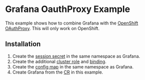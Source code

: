 # Grafana OauthProxy Example

This example shows how to combine Grafana with the [OpenShift OAuthProxy](https://github.com/openshift/oauth-proxy). This will only work on OpenShift.

## Installation

1. Create the [session secret](./session-secret.yaml) in the same namespace as Grafana.
2. Create the additional [cluster role](./cluster_role.yaml) and [binding](./cluster_role_binding.yaml).
3. Create the [config map](./ocp-injected-certs.yml) in the same namespace as Grafana.
4. Create Grafana from the [CR](./Grafana.yaml) in this example.
